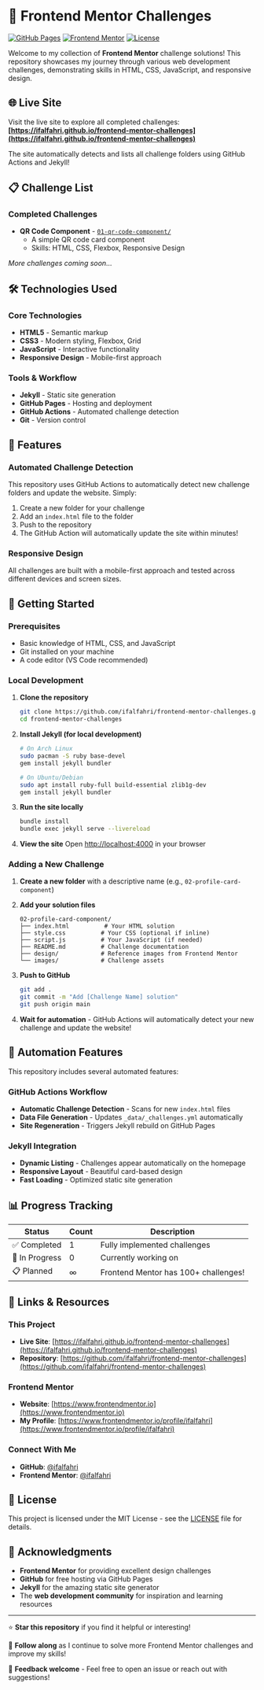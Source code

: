 # 🎨 Frontend Mentor Challenges

[![GitHub Pages](https://img.shields.io/badge/GitHub%20Pages-Live%20Site-blue?style=for-the-badge&logo=github)](https://ifalfahri.github.io/frontend-mentor-challenges)
[![Frontend Mentor](https://img.shields.io/badge/Frontend%20Mentor-Profile-orange?style=for-the-badge&logo=frontendmentor)](https://www.frontendmentor.io/profile/ifalfahri)
[![License](https://img.shields.io/github/license/ifalfahri/frontend-mentor-challenges?style=for-the-badge)](LICENSE)

Welcome to my collection of **Frontend Mentor** challenge solutions! This repository showcases my journey through various web development challenges, demonstrating skills in HTML, CSS, JavaScript, and responsive design.

## 🌐 Live Site

Visit the live site to explore all completed challenges:
**[https://ifalfahri.github.io/frontend-mentor-challenges](https://ifalfahri.github.io/frontend-mentor-challenges)**

The site automatically detects and lists all challenge folders using GitHub Actions and Jekyll!

## 📋 Challenge List

### Completed Challenges

- **QR Code Component** - [`01-qr-code-component/`](01-qr-code-component/)
  - A simple QR code card component
  - Skills: HTML, CSS, Flexbox, Responsive Design

*More challenges coming soon...*

## 🛠️ Technologies Used

### Core Technologies
- **HTML5** - Semantic markup
- **CSS3** - Modern styling, Flexbox, Grid
- **JavaScript** - Interactive functionality
- **Responsive Design** - Mobile-first approach

### Tools & Workflow
- **Jekyll** - Static site generation
- **GitHub Pages** - Hosting and deployment
- **GitHub Actions** - Automated challenge detection
- **Git** - Version control

## 🚀 Features

### Automated Challenge Detection
This repository uses GitHub Actions to automatically detect new challenge folders and update the website. Simply:

1. Create a new folder for your challenge
2. Add an `index.html` file to the folder
3. Push to the repository
4. The GitHub Action will automatically update the site within minutes!

### Responsive Design
All challenges are built with a mobile-first approach and tested across different devices and screen sizes.


## 🏁 Getting Started

### Prerequisites
- Basic knowledge of HTML, CSS, and JavaScript
- Git installed on your machine
- A code editor (VS Code recommended)

### Local Development

1. **Clone the repository**
   ```bash
   git clone https://github.com/ifalfahri/frontend-mentor-challenges.git
   cd frontend-mentor-challenges
   ```

2. **Install Jekyll (for local development)**
   ```bash
   # On Arch Linux
   sudo pacman -S ruby base-devel
   gem install jekyll bundler
   
   # On Ubuntu/Debian
   sudo apt install ruby-full build-essential zlib1g-dev
   gem install jekyll bundler
   ```

3. **Run the site locally**
   ```bash
   bundle install
   bundle exec jekyll serve --livereload
   ```

4. **View the site**
   Open [http://localhost:4000](http://localhost:4000) in your browser

### Adding a New Challenge

1. **Create a new folder** with a descriptive name (e.g., `02-profile-card-component`)

2. **Add your solution files**
   ```
   02-profile-card-component/
   ├── index.html          # Your HTML solution
   ├── style.css          # Your CSS (optional if inline)
   ├── script.js          # Your JavaScript (if needed)
   ├── README.md          # Challenge documentation
   ├── design/            # Reference images from Frontend Mentor
   └── images/            # Challenge assets
   ```

3. **Push to GitHub**
   ```bash
   git add .
   git commit -m "Add [Challenge Name] solution"
   git push origin main
   ```

4. **Wait for automation** - GitHub Actions will automatically detect your new challenge and update the website!


## 🤖 Automation Features

This repository includes several automated features:

### GitHub Actions Workflow
- **Automatic Challenge Detection** - Scans for new `index.html` files
- **Data File Generation** - Updates `_data/_challenges.yml` automatically
- **Site Regeneration** - Triggers Jekyll rebuild on GitHub Pages

### Jekyll Integration
- **Dynamic Listing** - Challenges appear automatically on the homepage
- **Responsive Layout** - Beautiful card-based design
- **Fast Loading** - Optimized static site generation

## 📊 Progress Tracking

| Status | Count | Description |
|--------|-------|-------------|
| ✅ Completed | 1 | Fully implemented challenges |
| 🚧 In Progress | 0 | Currently working on |
| 📋 Planned | ∞ | Frontend Mentor has 100+ challenges! |

## 🔗 Links & Resources

### This Project
- **Live Site**: [https://ifalfahri.github.io/frontend-mentor-challenges](https://ifalfahri.github.io/frontend-mentor-challenges)
- **Repository**: [https://github.com/ifalfahri/frontend-mentor-challenges](https://github.com/ifalfahri/frontend-mentor-challenges)

### Frontend Mentor
- **Website**: [https://www.frontendmentor.io](https://www.frontendmentor.io)
- **My Profile**: [https://www.frontendmentor.io/profile/ifalfahri](https://www.frontendmentor.io/profile/ifalfahri)

### Connect With Me
- **GitHub**: [@ifalfahri](https://github.com/ifalfahri)
- **Frontend Mentor**: [@ifalfahri](https://www.frontendmentor.io/profile/ifalfahri)

## 📄 License

This project is licensed under the MIT License - see the [LICENSE](LICENSE) file for details.

## 🙏 Acknowledgments

- **Frontend Mentor** for providing excellent design challenges
- **GitHub** for free hosting via GitHub Pages
- **Jekyll** for the amazing static site generator
- The **web development community** for inspiration and learning resources

---

⭐ **Star this repository** if you find it helpful or interesting!

🔄 **Follow along** as I continue to solve more Frontend Mentor challenges and improve my skills!

📝 **Feedback welcome** - Feel free to open an issue or reach out with suggestions!